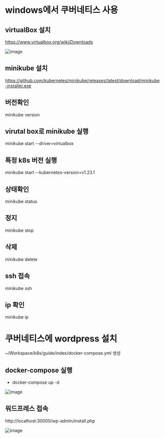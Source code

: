 # windows에서 쿠버네티스 사용

## virtualBox 설치
https://www.virtualbox.org/wiki/Downloads

![image](https://github.com/aamoos/kubernates/assets/37327676/d0f50eb2-4107-4eeb-a291-568b395243ce)

## minikube 설치
https://github.com/kubernetes/minikube/releases/latest/download/minikube-installer.exe

## 버전확인
minikube version

## virutal box로 minikube 실행
minikube start --driver=virtualbox

## 특정 k8s 버전 실행
minikube start --kubernetes-version=v1.23.1

## 상태확인
minikube status

## 정지
minikube stop

## 삭제
minikube delete

## ssh 접속
minikube ssh

## ip 확인
minikube ip

# 쿠버네티스에 wordpress 설치
~/Workspace/k8s/guide/index/docker-compose.yml 생성

## docker-compose 실행
- docker-compose up -d

![image](https://github.com/aamoos/kubernates/assets/37327676/a4326dd1-b08f-47d3-880b-2a8cfc9563a6)

## 워드프레스 접속
http://localhost:30000/wp-admin/install.php

![image](https://github.com/aamoos/kubernates/assets/37327676/f4864219-2492-491b-afb3-69418efddfb8)
